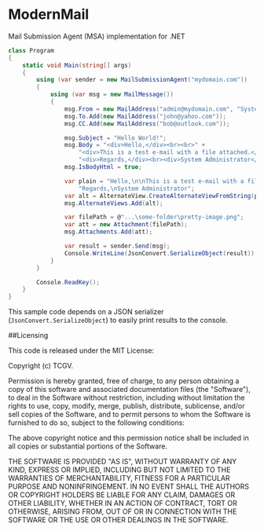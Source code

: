 # ModernMail
Mail Submission Agent (MSA) implementation for .NET

```c#
class Program
{
    static void Main(string[] args)
    {
        using (var sender = new MailSubmissionAgent("mydomain.com"))
        {
            using (var msg = new MailMessage())
            {
                msg.From = new MailAddress("admin@mydomain.com", "System Administrator");
                msg.To.Add(new MailAddress("john@yahoo.com"));
                msg.CC.Add(new MailAddress("bob@outlook.com"));

                msg.Subject = "Hello World!";
                msg.Body = "<div>Hello,</div><br><br>" +
                    "<div>This is a test e-mail with a file attached.</div><br><br>" +
                    "<div>Regards,</div><br><div>System Administrator</div>";
                msg.IsBodyHtml = true;

                var plain = "Hello,\n\nThis is a test e-mail with a file attached.\n\n" +
                    "Regards,\nSystem Administrator";
                var alt = AlternateView.CreateAlternateViewFromString(plain, new ContentType("text/plain"));
                msg.AlternateViews.Add(alt);

                var filePath = @"...\some-folder\pretty-image.png";
                var att = new Attachment(filePath);
                msg.Attachments.Add(att);

                var result = sender.Send(msg);
                Console.WriteLine(JsonConvert.SerializeObject(result));
            }
        }

        Console.ReadKey();
    }
}
```

This sample code depends on a JSON serializer (`JsonConvert.SerializeObject`) to easily print results to the console.


##Licensing

This code is released under the MIT License:

Copyright (c) TCGV.

Permission is hereby granted, free of charge, to any person obtaining a copy
of this software and associated documentation files (the "Software"), to deal
in the Software without restriction, including without limitation the rights
to use, copy, modify, merge, publish, distribute, sublicense, and/or sell
copies of the Software, and to permit persons to whom the Software is
furnished to do so, subject to the following conditions:

The above copyright notice and this permission notice shall be included in
all copies or substantial portions of the Software.

THE SOFTWARE IS PROVIDED "AS IS", WITHOUT WARRANTY OF ANY KIND, EXPRESS OR
IMPLIED, INCLUDING BUT NOT LIMITED TO THE WARRANTIES OF MERCHANTABILITY,
FITNESS FOR A PARTICULAR PURPOSE AND NONINFRINGEMENT. IN NO EVENT SHALL THE
AUTHORS OR COPYRIGHT HOLDERS BE LIABLE FOR ANY CLAIM, DAMAGES OR OTHER
LIABILITY, WHETHER IN AN ACTION OF CONTRACT, TORT OR OTHERWISE, ARISING FROM,
OUT OF OR IN CONNECTION WITH THE SOFTWARE OR THE USE OR OTHER DEALINGS IN
THE SOFTWARE.
